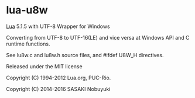 lua-u8w
======

[Lua](http://www.lua.org/) 5.1.5 with UTF-8 Wrapper for Windows

Converting from UTF-8 to UTF-16(LE) and vice versa at Windows API and C runtime functions.

See lu8w.c and lu8w.h source files, and #ifdef U8W_H directives.

Released under the MIT license

Copyright (C) 1994-2012 Lua.org, PUC-Rio.

Copyright (C) 2014-2016 SASAKI Nobuyuki

